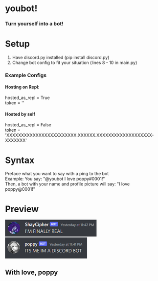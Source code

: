 # youbot!
### Turn yourself into a bot!

# Setup
1. Have discord.py installed (pip install discord.py)   
2. Change bot config to fit your situation (lines 8 - 10 in main.py)  
### Example Configs
#### Hosting on Repl:
hosted_as_repl = True   
token = ''  
#### Hosted by self
hosted_as_repl = False   
token = 'XXXXXXXXXXXXXXXXXXXXXXXX.XXXXXX.XXXXXXXXXXXXXXXXXXX-XXXXXXX'  

# Syntax
Preface what you want to say with a ping to the bot  
Example: You say: "@youbot I love poppy#0001!"  
Then, a bot with your name and profile picture will say: "I love poppy@0001!"  

# Preview
<img src=https://raw.githubusercontent.com/ignpoppyseed/youbot/main/preview/preview1.png> </br>
<img src=https://raw.githubusercontent.com/ignpoppyseed/youbot/main/preview/preview2.png>

## With love, poppy
